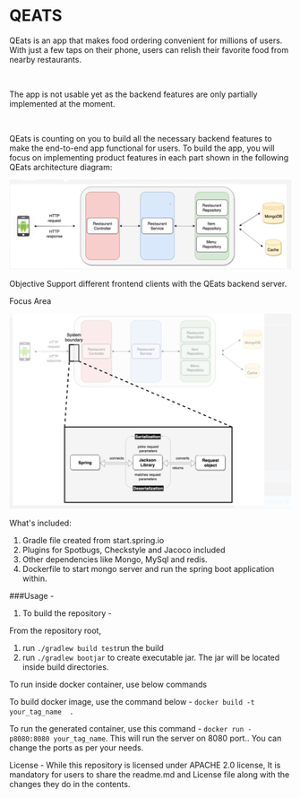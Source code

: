 # QEATS

QEats is an app that makes food ordering convenient for millions of users. With just a few taps on their phone, users can relish their favorite food from nearby restaurants.


<br>


The app is not usable yet as the backend features are only partially implemented at the moment.


<br>


QEats is counting on you to build all the necessary backend features to make the end-to-end app functional for users. To build the app, you will focus on implementing product features in each part shown in the following QEats architecture diagram:


![alt text](image.png)

Objective
Support different frontend clients with the QEats backend server.


Focus Area

![alt text](image-1.png)


What's included: 
1. Gradle file created from start.spring.io
2. Plugins for Spotbugs, Checkstyle and Jacoco included
3. Other dependencies like Mongo, MySql and redis.
4. Dockerfile to start mongo server and run the spring boot application within.

###Usage - 

1. To build the repository - 

From the repository root, 

1. run `./gradlew build test`run the build
2. run `./gradlew bootjar` to create executable jar. The jar will be located inside build directories.

To run inside docker container, use below commands

To build docker image, use the command below - `docker build -t your_tag_name  .`

To run the generated container, use this command - `docker run -p8080:8080 your_tag_name`. This will run the server on 8080 port.. You can change the ports as per your needs. 


License - 
While this repository is licensed under APACHE 2.0 license, It is mandatory for users to share the readme.md and License file along with the changes they do in the contents.